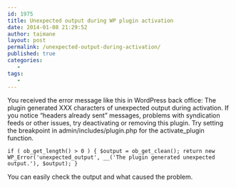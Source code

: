 ```yaml
---
id: 1975
title: Unexpected output during WP plugin activation
date: 2014-01-08 21:29:52
author: taimane
layout: post
permalink: /unexpected-output-during-activation/
published: true
categories:
   -
tags:
   -
---
```

You received the error message like this in WordPress back office:
The plugin generated XXX characters of unexpected output during activation. If you notice “headers already sent” messages, problems with syndication feeds or other issues, try deactivating or removing this plugin.
Try setting the breakpoint in admin/includes/plugin.php for the activate_plugin function.
```
if ( ob_get_length() > 0 ) { $output = ob_get_clean(); return new WP_Error('unexpected_output', __('The plugin generated unexpected output.'), $output); }
```
You can easily check the output and what caused the problem.
